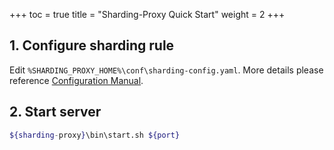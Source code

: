 +++
toc = true
title = "Sharding-Proxy Quick Start"
weight = 2
+++

## 1. Configure sharding rule

Edit `%SHARDING_PROXY_HOME%\conf\sharding-config.yaml`. More details please reference [Configuration Manual](/07-sharding-proxy/02-configuration/). 

## 2. Start server

```sh
${sharding-proxy}\bin\start.sh ${port}
```
